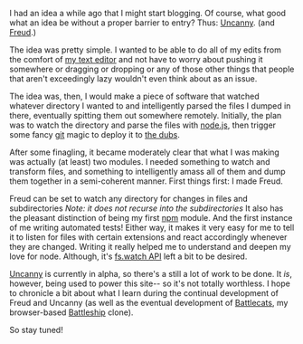 I had an idea a while ago that I might start blogging. Of course, what good what an idea be without a proper barrier to entry? Thus: [Uncanny](https://github.com/jarofghosts/uncanny). (and [Freud](https://github.com/jarofghosts/freud).)

The idea was pretty simple. I wanted to be able to do all of my edits from the comfort of [my text editor](http://www.sublimetext.com/) and not have to worry about pushing it somewhere or dragging or dropping or any of those other things that people that aren't exceedingly lazy wouldn't even think about as an issue.

The idea was, then, I would make a piece of software that watched whatever directory I wanted to and intelligently parsed the files I dumped in there, eventually spitting them out somewhere remotely. Initially, the plan was to watch the directory and parse the files with [node.js](http://nodejs.org/), then trigger some fancy [git](http://git-scm.com/) magic to deploy it to [the dubs](http://en.wikipedia.org/wiki/Internet).

After some finagling, it became moderately clear that what I was making was actually (at least) two modules. I needed something to watch and transform files, and something to intelligently amass all of them and dump them together in a semi-coherent manner. First things first: I made Freud.

Freud can be set to watch any directory for changes in files and subdirectories *Note: it does not recurse into the subdirectories*
It also has the pleasant distinction of being my first [npm](https://npmjs.org/) module. And the first instance of me writing automated tests! Either way, it makes it very easy for me to tell it to listen for files with certain extensions and react accordingly whenever they are changed. Writing it really helped me to understand and deepen my love for node. Although, it's [fs.watch API](http://nodejs.org/api/fs.html#fs_fs_watch_filename_options_listener) left a bit to be desired.

[Uncanny](https://npmjs.org/package/uncanny) is currently in alpha, so there's a still a lot of work to be done. It *is*, however, being used to power this site-- so it's not totally worthless. I hope to chronicle a bit about what I learn during the continual development of Freud and Uncanny (as well as the eventual development of [Battlecats](https://github.com/jarofghosts/battlecats), my browser-based [Battleship](http://en.wikipedia.org/wiki/Battleship_\(game\)) clone).

So stay tuned!